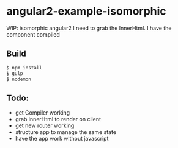 # angular2-example-isomorphic
WIP: isomorphic angular2
I need to grab the InnerHtml. I have the component compiled 

## Build

```bash
$ npm install
$ gulp
$ nodemon
```


## Todo:
* ~~get Compiler working~~
* grab innerHtml to render on client
* get new router working
* structure app to manage the same state
* have the app work without javascript
